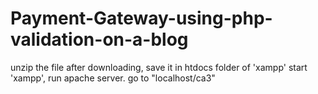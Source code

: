# Payment-Gateway-using-php-validation-on-a-blog
unzip the file after downloading, save it in htdocs folder of 'xampp'
start 'xampp', run apache server.
go to "localhost/ca3"
